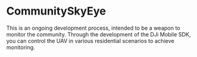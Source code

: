 # CommunitySkyEye
This is an ongoing development process, intended to be a weapon to monitor the community. Through the development of the DJi Mobile SDK, you can control the UAV in various residential scenarios to achieve monitoring.
